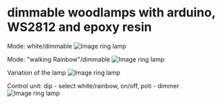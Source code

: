 # dimmable woodlamps with arduino, WS2812 and epoxy resin

Mode: white/dimmable
![Image ring lamp](https://github.com/Daniel595/WS28XX/blob/master/LED_woodlamps/pictures/ring_white.jpg)

Mode: "walking Rainbow"/dimmable
![Image ring lamp](https://github.com/Daniel595/WS28XX/blob/master/LED_woodlamps/pictures/ring_rainbow.jpg)

Variation of the lamp
![Image ring lamp](https://github.com/Daniel595/WS28XX/blob/master/LED_woodlamps/pictures/wild_white.jpg)

Control unit: dip - select white/rainbow, on/off, poti - dimmer
![Image ring lamp](https://github.com/Daniel595/WS28XX/blob/master/LED_woodlamps/pictures/control_unit.jpg)


